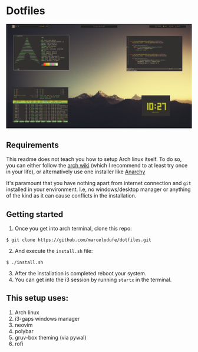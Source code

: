 # Dotfiles

![](pictures/example_1.png)

## Requirements

This readme does not teach you how to setup Arch linux itself.
To do so, you can either follow the
[arch wiki](https://wiki.archlinux.org/index.php/Installation_guide)
(which I recommend to at least try once in your life), or alternatively use
one installer like [Anarchy](https://www.anarchylinux.org/)

It's paramount that you have nothing apart from internet connection and `git`
installed in your environment. I.e, no windows/desktop manager
or anything of the kind as it can cause conflicts in the installation.

## Getting started

1) Once you get into arch terminal, clone this repo:
```shell
$ git clone https://github.com/marcelodufe/dotfiles.git
```
2) And execute the `install.sh` file:
```shell
$ ./install.sh
```
3) After the installation is completed reboot your system.
4) You can get into the i3 session by running `startx` in the terminal.

## This setup uses:
1) Arch linux
2) i3-gaps windows manager
3) neovim
4) polybar
5) gruv-box theming (via pywal)
6) rofi
